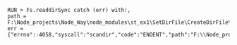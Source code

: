 
    RUN > Fs.readdirSync catch (err) with:,
    path = F:\Node_projects\Node_Way\node_modules\st_ex1\SetDirFile\CreateDirFile\CreateTechDirHot_1\Test_auto\ROOT.dir,
    err = {"errno":-4058,"syscall":"scandir","code":"ENOENT","path":"F:\\Node_projects\\Node_Way\\node_modules\\st_ex1\\SetDirFile\\CreateDirFile\\CreateTechDirHot_1\\Test_auto\\ROOT.dir"}
    
